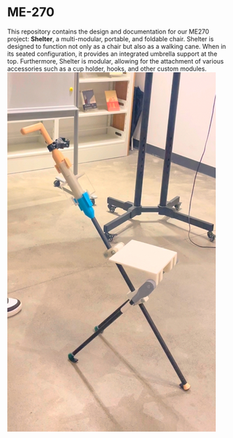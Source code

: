 # ME-270
This repository contains the design and documentation for our ME270 project: **Shelter**, a multi-modular, portable, and foldable chair. Shelter is designed to function not only as a chair but also as a walking cane. When in its seated configuration, it provides an integrated umbrella support at the top. Furthermore, Shelter is modular, allowing for the attachment of various accessories such as a cup holder, hooks, and other custom modules.
![shelter_assembled](images/shelter_assembled.jpeg)
